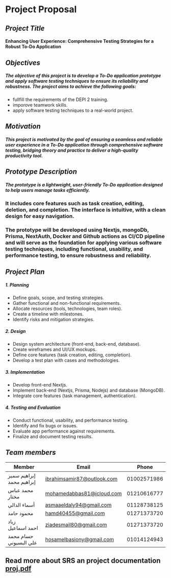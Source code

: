 # Project Proposal

## *Project Title*

#### Enhancing User Experience: Comprehensive Testing Strategies for a Robust To-Do Application

## *Objectives*  

##### The objective of this project is to develop a To-Do application prototype and apply software testing techniques to ensure its reliability and robustness. The project aims to achieve the following goals:
- fullfill the requirements of the DEPI 2 training.
- imporove teamwork skills.
- apply software testing techniques to a real-world project.

## *Motivation*  

##### This project is motivated by the goal of ensuring a seamless and reliable user experience in a To-Do application through comprehensive software testing, bridging theory and practice to deliver a high-quality productivity tool.

## *Prototype Description*  

##### The prototype is a lightweight, user-friendly To-Do application designed to help users manage tasks efficiently. 
### It includes core features such as task creation, editing, deletion, and completion. The interface is intuitive, with a clean design for easy navigation. 
### The prototype will be developed using Nextjs, mongoDb, Prisma, NextAuth, Docker and Github actions as CI/CD pipeline and will serve as the foundation for applying various software testing techniques, including functional, usability, and performance testing, to ensure robustness and reliability.

## *Project Plan*  

##### *1. Planning*  
- Define goals, scope, and testing strategies.  
- Gather functional and non-functional requirements.  
- Allocate resources (tools, technologies, team roles).  
- Create a timeline with milestones.  
- Identify risks and mitigation strategies.  

##### *2. Design*  
- Design system architecture (front-end, back-end, database).  
- Create wireframes and UI/UX mockups.  
- Define core features (task creation, editing, completion).  
- Develop a test plan with cases and methodologies.  

##### *3. Implementation*  
- Develop front-end Nextjs.  
- Implement back-end (Nextjs, Prisma, Nodejs) and database (MongoDB).  
- Integrate core features (task management, authentication).  

##### *4. Testing and Evaluation*  
- Conduct functional, usability, and performance testing.  
- Identify and fix bugs or issues.  
- Evaluate app performance against requirements.  
- Finalize and document testing results.

## *Team members*  

| Member                     | Email                      | Phone          |
| -------------------------- | -------------------------- | -------------- |
| إبراهيم سمير إبراهيم محمد| ibrahimsamir87@outlook.com | 01002571986    |
| محمد عباس مختار           | mohamedabbas81@icloud.com  | 01210616777    |
| أسماء الدالي              | asmaaeldaly94@gmail.com    | 01128738125    |
| محمود حامد                | hamd40455@gmail.com        | 01271373720    |
| زياد احمد اسماعيل         | ziadesmail80@gmail.com     | 01271373720    |
| حسام محمد علي البسيوني   | hosamelbasiony@gmail.com   | 01014124943    |


## Read more about SRS an project documentation [proj.pdf](./proj.pdf)
